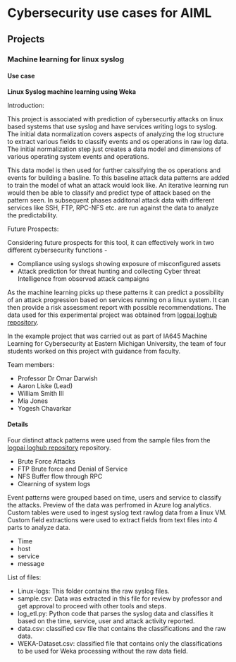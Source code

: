 # Cybersecurity use cases for AIML

## Projects

### Machine learning for linux syslog 

#### Use case
<strong> Linux Syslog machine learning using Weka </strong>

Introduction:

This project is associated with prediction of cybersecurtiy attacks on linux based systems that use syslog and have services writing logs to syslog. The initial data normalization covers aspects of analyzing the log structure to extract various fields to classify events and os operations in raw log data. The initial normalization step just creates a data model and dimensions of various operating system events and operations.

This data model is then used for further calssifying the os operations and events for building a basline. To this baseline attack data patterns are added to train the model of what an attack would look like. An iterative learning run would then be able to classify and predict type of attack based on the pattern seen. In subsequent   phases additonal attack data with different services like SSH, FTP, RPC-NFS etc. are run against the data to analyze the predictability.

Future Prospects:

Considering future prospects for this tool, it can effectively work in two different cybersecurity functions - 
 - Compliance using syslogs showing exposure of misconfigured assets
 - Attack prediction for threat hunting and collecting Cyber threat Intelligence from observed attack campaigns

As the machine learning picks up these patterns it can predict a possibility of an attack progression based on services running on a linux system. It can then provide a risk assessment report with possible recommendations. The data used for this experimental project was obtained from [logpai loghub repository](https://github.com/logpai/loghub).

In the example project that was carried out as part of IA645 Machine Learning for Cybersecurity at Eastern Michigan University, the team of four students worked on this project with guidance from faculty.

Team members:
- Professor Dr Omar Darwish
- Aaron Liske (Lead)
- William Smith III
- Mia Jones
- Yogesh Chavarkar
 


#### Details

Four distinct attack patterns were used from the sample files from the [logpai loghub repository](https://github.com/logpai/loghub) repository.

- Brute Force Attacks
- FTP Brute force and Denial of Service
- NFS Buffer flow through RPC
- Clearning of system logs

Event patterns were grouped based on time, users and service to classify the attacks. Preview of the data was perfromed in Azure log analytics. Custom tables were used to ingest syslog text rawlog data from a linux VM.  Custom field extractions were used to extract fields from text files into 4 parts to analyze data.

- Time
- host
- service
- message

List of files:
 - Linux-logs: This folder contains the raw syslog files.
 - sample.csv: Data was extracted in this file for review by professor and get approval to proceed with other tools and steps.
 - log_etl.py: Python code that parses the syslog data and classifies it based on the time, service, user and attack activity reported.
 - data.csv: classified csv file that contains the classifications and the raw data.
 - WEKA-Dataset.csv: classified file that contains only the classifications to be used for Weka processing without the raw data field.

